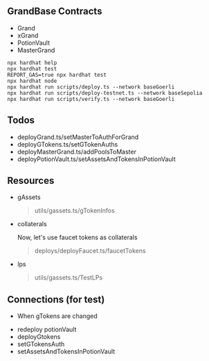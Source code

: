 ## GrandBase Contracts

* Grand
* xGrand
* PotionVault
* MasterGrand

```shell
npx hardhat help
npx hardhat test
REPORT_GAS=true npx hardhat test
npx hardhat node
npx hardhat run scripts/deploy.ts --network baseGoerli
npx hardhat run scripts/deploy-testnet.ts --network baseSepolia
npx hardhat run scripts/verify.ts --network baseGoerli
```

## Todos
- deployGrand.ts/setMasterToAuthForGrand
- deployGTokens.ts/setGTokenAuths
- deployMasterGrand.ts/addPoolsToMaster
- deployPotionVault.ts/setAssetsAndTokensInPotionVault

## Resources
- gAssets
  > utils/gassets.ts/gTokenInfos
- collaterals

  Now, let's use faucet tokens as collaterals
  > deploys/deployFaucet.ts/faucetTokens
- lps
  > utils/gassets.ts/TestLPs

## Connections (for test)
- When gTokens are changed
* redeploy potionVault
* deployGtokens
* setGTokensAuth
* setAssetsAndTokensInPotionVault